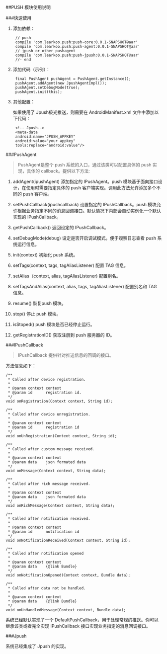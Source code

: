 ##PUSH 模块使用说明

###快速使用

1. 添加依赖：

        // push
        compile 'com.learkoo.push:push-core:0.0.1-SNAPSHOT@aar'
        compile 'com.learkoo.push:push-agent:0.0.1-SNAPSHOT@aar'
        // jpush or other pushagent
        compile 'com.learkoo.push:push-jpush:0.0.1-SNAPSHOT@aar'
        //- end



2. 添加代码（示例）：

        final PushAgent pushAgent = PushAgent.getInstance();
        pushAgent.addAgent(new JpushAgentImpl());
        pushAgent.setDebugMode(true);
        pushAgent.init(this);

3. 其他配置：

    如果使用了 Jpush极光推送，则需要在 AndroidManifest.xml 文件中添加以下代码：

        <!-- Jpush-->
        <meta-data
        android:name="JPUSH_APPKEY"
        android:value="your appkey"
        tools:replace="android:value"/>


###PushAgent

> PushAgent是整个 push 系统的入口，通过该类可以配置具体的 push 实现，具体的 callback。提供以下方法:
    
1. addAgent(ipushAgent)
添加指定的 IPushAgent。push 模块基于面向接口设计，在使用时需要指定具体的 push 客户端实现。调用此方法允许添加多个不同的 push 客户端。

2. setPushCallback(ipushcallback)
设置指定的 IPushCallback。push 模块允许根据业务指定不同的消息回调接口。默认情况下内部会自动实例化一个默认实现的 IPushCallback。

3. getPushCallback()
返回设定的 IPushCallback。

4. setDebugMode(debug)
设定是否开启调试模式。便于观察日志查看 push 系统运行信息。

5. init(context)
初始化 push 系统。

6. setTags(context, tags, tagAliasListener)
配置 TAG 信息。

7. setAlias（context, alias, tagAliasListener)
配置别名。

8. setTagsAndAlias(context, alias, tags, tagAliasListener)
配置别名和 TAG 信息。

9. resume()
恢复push 模块。

10. stop()
停止 push 模块。

11. isStoped()
push 模块是否已经停止运行。

12. getRegistrationID()
获取注册到 push 服务器的 ID。
    

###IPushCallback

> IPushCallback 提供针对推送信息的回调的接口。

方法信息如下：

    /**
     * Called after device registration.
     *
     * @param context context
     * @param id      registration id.
     */
    void onRegistration(Context context, String id);

    /**
     * Called after device unregistration.
     *
     * @param context context
     * @param id      registration id
     */
    void onUnRegistration(Context context, String id);

    /**
     * Called after custom message received.
     *
     * @param context context
     * @param data    json formated data
     */
    void onMessage(Context context, String data);

    /**
     * Called after rich message received.
     *
     * @param context context
     * @param data    json formated data
     */
    void onRichMessage(Context context, String data);

    /**
     * Called after notification received.
     *
     * @param context context
     * @param id      notification id
     */
    void onNotificationReceived(Context context, String id);

    /**
     * Called after notification opened
     *
     * @param context context
     * @param data    {@link Bundle}
     */
    void onNotificationOpened(Context context, Bundle data);

    /**
     * Called after data not be handled.
     *
     * @param context context
     * @param data    {@link Bundle}
     */
    void onUnHandledMessage(Context context, Bundle data);

系统已经默认实现了一个 DefaultPushCallback，用于处理常规的推送。你可以继承该类或者完全实现 IPushCallback 接口实现业务指定的消息回调接口。

###Jpush

系统已经集成了 Jpush 的实现。




